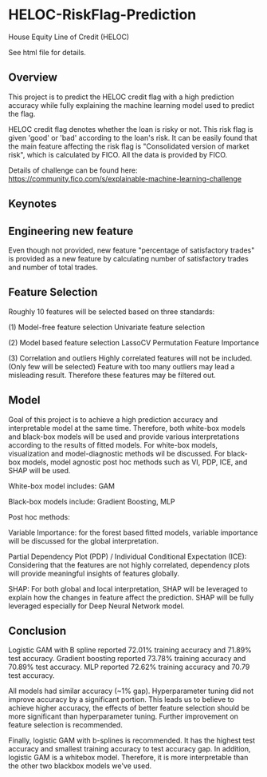 # HELOC-RiskFlag-Prediction
House Equity Line of Credit (HELOC)

See html file for details.

## Overview
This project is to predict the HELOC credit flag with a high prediction accuracy while fully explaining the machine learning model used to predict the flag.

HELOC credit flag denotes whether the loan is risky or not. This risk flag is given 'good' or 'bad' according to the loan's risk. It can be easily found that the main feature affecting the risk flag is "Consolidated version of market risk", which is calculated by FICO. All the data is provided by FICO. 

Details of challenge can be found here: https://community.fico.com/s/explainable-machine-learning-challenge

## Keynotes
## Engineering new feature
Even though not provided, new feature "percentage of satisfactory trades" is provided as a new feature by calculating number of satisfactory trades and number of total trades.

## Feature Selection
Roughly 10 features will be selected based on three standards:

(1) Model-free feature selection
Univariate feature selection

(2) Model based feature selection
LassoCV
Permutation Feature Importance

(3) Correlation and outliers
Highly correlated features will not be included. (Only few will be selected)
Feature with too many outliers may lead a misleading result. Therefore these features may be filtered out.

## Model
Goal of this project is to achieve a high prediction accuracy and interpretable model at the same time. Therefore, both white-box models and black-box models will be used and provide various interpretations according to the results of fitted models. For white-box models, visualization and model-diagnostic methods wil be discussed. For black-box models, model agnostic post hoc methods such as VI, PDP, ICE, and SHAP will be used.

White-box model includes: GAM

Black-box models include: Gradient Boosting, MLP

Post hoc methods:

Variable Importance: for the forest based fitted models, variable importance will be discussed for the global interpretation.

Partial Dependency Plot (PDP) / Individual Conditional Expectation (ICE): Considering that the features are not highly correlated, dependency plots will provide meaningful insights of features globally.

SHAP: For both global and local interpretation, SHAP will be leveraged to explain how the changes in feature affect the prediction. SHAP will be fully leveraged especially for Deep Neural Network model.

## Conclusion
Logistic GAM with B spline reported 72.01% training accuracy and 71.89% test accuracy.
Gradient boosting reported 73.78% training accuracy and 70.89% test accuracy.
MLP reported 72.62% training accuracy and 70.79 test accuracy.

All models had similar accuracy (~1% gap). Hyperparameter tuning did not improve accuracy by a significant portion. This leads us to believe to achieve higher accuracy, the effects of better feature selection should be more significant than hyperparameter tuning. Further improvement on feature selection is recommended.

Finally, logistic GAM with b-splines is recommended. It has the highest test accuracy and smallest training accuracy to test accuracy gap. In addition, logistic GAM is a whitebox model. Therefore, it is more interpretable than the other two blackbox models we've used.
